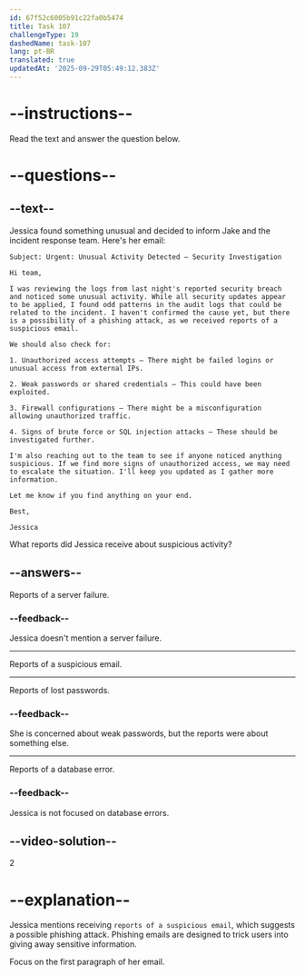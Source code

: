 ```yaml
---
id: 67f52c6005b91c22fa0b5474
title: Task 107
challengeType: 19
dashedName: task-107
lang: pt-BR
translated: true
updatedAt: '2025-09-29T05:49:12.383Z'
---
```


<!-- READING -->

# --instructions--

Read the text and answer the question below.

# --questions--

## --text--

Jessica found something unusual and decided to inform Jake and the incident response team. Here's her email:

`Subject: Urgent: Unusual Activity Detected – Security Investigation`

`Hi team,`

`I was reviewing the logs from last night's reported security breach and noticed some unusual activity. While all security updates appear to be applied, I found odd patterns in the audit logs that could be related to the incident. I haven't confirmed the cause yet, but there is a possibility of a phishing attack, as we received reports of a suspicious email.`

`We should also check for:`

`1. Unauthorized access attempts – There might be failed logins or unusual access from external IPs.`

`2. Weak passwords or shared credentials – This could have been exploited.`

`3. Firewall configurations – There might be a misconfiguration allowing unauthorized traffic.`

`4. Signs of brute force or SQL injection attacks – These should be investigated further.`

`I'm also reaching out to the team to see if anyone noticed anything suspicious. If we find more signs of unauthorized access, we may need to escalate the situation. I'll keep you updated as I gather more information.`

`Let me know if you find anything on your end.`

`Best,`

`Jessica`

What reports did Jessica receive about suspicious activity?

## --answers--

Reports of a server failure.

### --feedback--

Jessica doesn't mention a server failure.

---

Reports of a suspicious email.

---

Reports of lost passwords.

### --feedback--

She is concerned about weak passwords, but the reports were about something else.

---

Reports of a database error.

### --feedback--

Jessica is not focused on database errors.

## --video-solution--

2

# --explanation--

Jessica mentions receiving `reports of a suspicious email`, which suggests a possible phishing attack. Phishing emails are designed to trick users into giving away sensitive information.

Focus on the first paragraph of her email.
